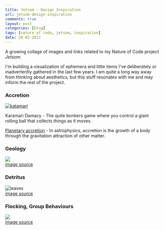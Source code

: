 ```yaml
---
title: Jetsom - Design Inspiration
url: jetsom-design-inspiration
comments: true
layout: post
categories: [blog]
tags: [nature of code, jetsom, inspiration]
date: 28-02-2012
---
```

<p class="intro">A growing collage of images and links related to my Nature of Code project <em>Jetsom</em>.</p>
I'm building a visualization of ephemera and little items I've deliberately or inadvertently gathered in the last few years. I am quite a long way away from thinking about aesthetics, but this stuff resonates with me and may inform the rest of the project. 

### Accretion
<a href="http://en.wikipedia.org/wiki/Katamari_Damacy"><img class="flickr" src="http://paulmay.org/images/uploads/katamari.jpg" alt="katamari" /></a>

Karamari Damacy - The quite bonkers game where you control a giant rolling ball that collects things as it moves. 

<a href="http://www.nature.com/nature/journal/v473/n7348/fig_tab/473460a_F1.html">Planetary accretion</a> - In astrophysics, accretion is the growth of a body through the gravitation attraction of other matter.

### Geology
<a href="http://www.wired.com/wiredscience/2010/09/the-nature-of-time-in-the-geologic-record/"><img src="http://paulmay.org/images/uploads/strata.jpg" class="flickr"/></a><br />
<a class="smaller" href="http://www.flickr.com/photos/66176388@N00/352871475/">image source</a>

### Detritus
<img src="http://paulmay.org/images/uploads/leaves.jpg" class="flickr" alt="leaves"/><br />
<a class="smaller" href="http://www.flickr.com/photos/willbeardphoto/3340290494/">image source</a>

### Flocking, Group Behaviours
<img src="http://paulmay.org/images/uploads/starlings.jpg" class="flickr" /><br />
<a class="smaller" href="http://www.flickr.com/photos/yourdon/4196685453/sizes/l/in/photostream/">image source</a>

